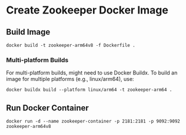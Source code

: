 # Create Zookeeper Docker Image

## Build Image

`docker build -t zookeeper-arm64v8 -f Dockerfile .`

### Multi-platform Builds

For multi-platform builds, might need to use Docker Buildx.
To build an image for multiple platforms (e.g., linux/arm64), use:

`docker buildx build --platform linux/arm64 -t zookeeper-arm64 .`

## Run Docker Container

`docker run -d --name zookeeper-container -p 2181:2181 -p 9092:9092 zookeeper-arm64v8`
